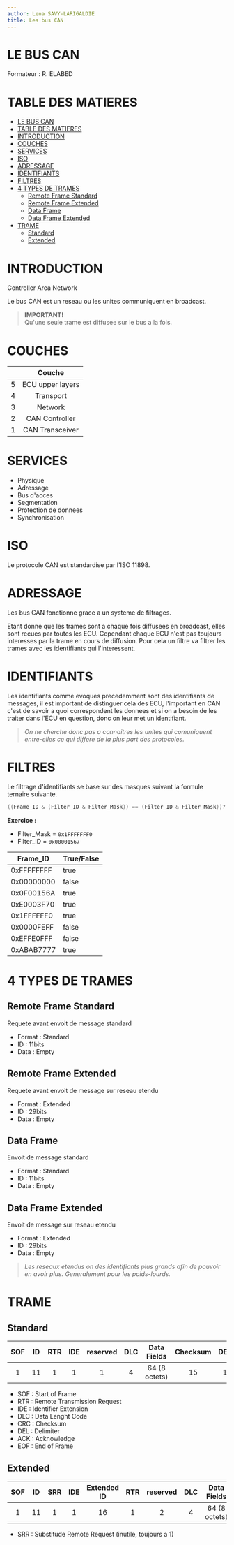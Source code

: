 ```yaml
---
author: Lena SAVY-LARIGALDIE
title: Les bus CAN
---
```


# LE BUS CAN

Formateur : R. ELABED

# TABLE DES MATIERES
- [LE BUS CAN](#le-bus-can)
- [TABLE DES MATIERES](#table-des-matieres)
- [INTRODUCTION](#introduction)
- [COUCHES](#couches)
- [SERVICES](#services)
- [ISO](#iso)
- [ADRESSAGE](#adressage)
- [IDENTIFIANTS](#identifiants)
- [FILTRES](#filtres)
- [4 TYPES DE TRAMES](#4-types-de-trames)
  - [Remote Frame Standard](#remote-frame-standard)
  - [Remote Frame Extended](#remote-frame-extended)
  - [Data Frame](#data-frame)
  - [Data Frame Extended](#data-frame-extended)
- [TRAME](#trame)
  - [Standard](#standard)
  - [Extended](#extended)

# INTRODUCTION

Controller Area Network

Le bus CAN est un reseau ou les unites communiquent en broadcast.

> **IMPORTANT!**  
> Qu'une seule trame est diffusee sur le bus a la fois.

# COUCHES

|   |      Couche      |
|---|:----------------:|
| 5 | ECU upper layers |
| 4 |    Transport     |
| 3 |     Network      |
| 2 |  CAN Controller  |
| 1 | CAN Transceiver  |

# SERVICES

- Physique
- Adressage
- Bus d'acces
- Segmentation
- Protection de donnees
- Synchronisation

# ISO

Le protocole CAN est standardise par l'ISO 11898.

# ADRESSAGE

Les bus CAN fonctionne grace a un systeme de filtrages.

Etant donne que les trames sont a chaque fois diffusees en broadcast, elles sont recues par toutes les ECU.
Cependant chaque ECU n'est pas toujours interesses par la trame en cours de diffusion.
Pour cela un filtre va filtrer les trames avec les identifiants qui l'interessent.

# IDENTIFIANTS

Les identifiants comme evoques precedemment sont des identifiants de messages, il est important de distinguer cela des ECU, l'important en CAN c'est de savoir a quoi correspondent les donnees et si on a besoin de les traiter dans l'ECU en question, donc on leur met un identifiant.

> *On ne cherche donc pas a connaitres les unites qui comuniquent entre-elles ce qui differe de la plus part des protocoles.*

# FILTRES

Le filtrage d'identifiants se base sur des masques suivant la formule ternaire suivante.

```c
((Frame_ID & (Filter_ID & Filter_Mask)) == (Filter_ID & Filter_Mask))? True : False;
```

**Exercice :**

- Filter_Mask = `0x1FFFFFFF0`
- Filter_ID = `0x00001567`

| Frame_ID   | True/False |
|------------|------------|
| 0xFFFFFFFF | true       |
| 0x00000000 | false      |
| 0x0F00156A | true       |
| 0xE0003F70 | true       |
| 0x1FFFFFF0 | true       |
| 0x0000FEFF | false      |
| 0xEFFE0FFF | false      |
| 0xABAB7777 | true       |

# 4 TYPES DE TRAMES

## Remote Frame Standard

Requete avant envoit de message standard

- Format : Standard
- ID : 11bits
- Data : Empty

## Remote Frame Extended

Requete avant envoit de message sur reseau etendu

- Format : Extended
- ID : 29bits
- Data : Empty

## Data Frame

Envoit de message standard

- Format : Standard
- ID : 11bits
- Data : Empty

## Data Frame Extended

Envoit de message sur reseau etendu

- Format : Extended
- ID : 29bits
- Data : Empty

> *Les reseaux etendus on des identifiants plus grands afin de pouvoir en avoir plus. Generalement pour les poids-lourds.*

# TRAME

## Standard

| SOF | ID | RTR | IDE | reserved | DLC |  Data Fields  | Checksum | DEL | ACK | EOF | ITM |
|:---:|:--:|:---:|:---:|:--------:|:---:|:-------------:|:--------:|:---:|:---:|:---:|:---:|
|  1  | 11 |  1  |  1  |    1     |  4  | 64 (8 octets) |    15    |  1  |  1  |  7  |  3  |

- SOF : Start of Frame
- RTR : Remote Transmission Request
- IDE : Identifier Extension
- DLC : Data Lenght Code
- CRC : Checksum
- DEL : Delimiter
- ACK : Acknowledge
- EOF : End of Frame

## Extended

| SOF | ID | SRR | IDE | Extended ID | RTR | reserved | DLC |  Data Fields  | Checksum | DEL | ACK | EOF | ITM |
|:---:|:--:|:---:|:---:|:-----------:|:---:|:--------:|:---:|:-------------:|:--------:|:---:|:---:|:---:|:---:|
|  1  | 11 |  1  |  1  |     16      |  1  |    2     |  4  | 64 (8 octets) |    15    |  1  |  1  |  7  |  3  |

- SRR : Substitude Remote Request (inutile, toujours a 1)

